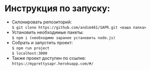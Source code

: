 
# Инструкция по запуску:
+ Склонировать репозиторий:<br/>
	`$ git clone https://github.com/andim461/SAPR.git <ваша папка>`
+ Установить необходимые пакеты:<br/>
	`$ npm i (необходимо заранее установить node.js)`
+ Собрать и запустить проект:<br/>
	`$ npm run project`<br/>
	`$ localhost:3000`
+ Также проект доступен по ссылке:<br/>
	`https://myprettysapr.herokuapp.com/#/`

